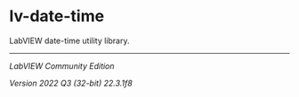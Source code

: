 # lv-date-time

LabVIEW date-time utility library.

---

*LabVIEW Community Edition*

*Version 2022 Q3 (32-bit) 22.3.1f8*

